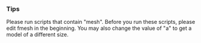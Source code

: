 ### Tips
Please run scripts that contain "mesh". 
Before you run these scripts, please edit fmesh in the beginning. 
You may also change the value of "a" to get a model of a different size. 

